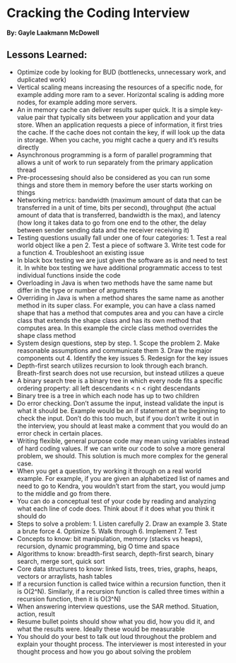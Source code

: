 # Cracking the Coding Interview
__By: Gayle Laakmann McDowell__
## Lessons Learned: 
- Optimize code by looking for BUD (bottlenecks, unnecessary work, and duplicated work)
- Vertical scaling means increasing the resources of a specific node, for example adding more ram to a sever. Horizontal scaling is adding more nodes, for example adding more servers.
- An in memory cache can deliver results super quick. It is a simple key-value pair that typically sits between your application and your data store. When an application requests a piece of information, it first tries the cache. If the cache does not contain the key, if will look up the data in storage. When you cache, you might cache a query and it’s results directly
- Asynchronous programming is a form of parallel programming that allows a unit of work to run separately from the primary application thread
- Pre-processesing should also be considered as you can run some things and store them in memory before the user starts working on things
- Networking metrics: bandwidth (maximum amount of data that can be transferred in a unit of time, bits per second), throughput (the actual amount of data that is transferred, bandwidth is the max), and latency (how long it takes data to go from one end to the other, the delay between sender sending data and the receiver receiving it)
- Testing questions usually fall under one of four categories: 1. Test a real world object like a pen 2. Test a piece of software 3. Write test code for a function 4. Troubleshoot an existing issue
- In black box testing we are just given the software as is and need to test it. In white box testing we have additional programmatic access to test individual functions inside the code
- Overloading in Java is when two methods have the same name but differ in the type or number of arguments
- Overriding in Java is when a method shares the same name as another method in its super class. For example, you can have a class named shape that has a method that computes area and you can have a circle class that extends the shape class and has its own method that computes area. In this example the circle class method overrides the shape class method
- System design questions, step by step. 1. Scope the problem 2. Make reasonable assumptions and communicate them 3. Draw the major components out 4. Identify the key issues 5. Redesign for the key issues
- Depth-first search utilizes recursion to look through each branch. Breath-first search does not use recursion, but instead utilizes a queue
- A binary search tree is a binary tree in which every node fits a specific ordering property: all left descendants < n < right descendants
- Binary tree is a tree in which each node has up to two children
- Do error checking. Don’t assume the input, instead validate the input is what it should be. Example would be an if statement at the beginning to check the input. Don’t do this too much, but if you don’t write it out in the interview, you should at least make a comment that you would do an error check in certain places.
- Writing flexible, general purpose code may mean using variables instead of hard coding values. If we can write our code to solve a more general problem, we should. This solution is much more complex for the general case.
- When you get a question, try working it through on a real world example. For example, if you are given an alphabetized list of names and need to go to Kendra, you wouldn’t start from the start, you would jump to the middle and go from there.
- You can do a conceptual test of your code by reading and analyzing what each line of code does. Think about if it does what you think it should do
- Steps to solve a problem: 1. Listen carefully 2. Draw an example 3. State a brute force 4. Optimize 5. Walk through 6. Implement 7. Test
- Concepts to know: bit manipulation, memory (stacks vs heaps), recursion, dynamic programming, big O time and space
- Algorithms to know: breadth-first search, depth-first search, binary search, merge sort, quick sort
- Core data structures to know: linked lists, trees, tries, graphs, heaps, vectors or arraylists, hash tables
- If a recursion function is called twice within a recursion function, then it is O(2^N). Similarly, if a recursion function is called three times within a recursion function, then it is O(3^N)
- When answering interview questions, use the SAR method. Situation, action, result
- Resume bullet points should show what you did, how you did it, and what the results were. Ideally these would be measurable
- You should do your best to talk out loud throughout the problem and explain your thought process. The interviewer is most interested in your thought process and how you go about solving the problem